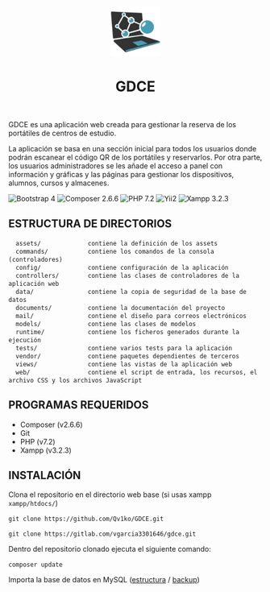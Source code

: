 <p align="center">
    <img src="./web/images/logo_lg.png" height="100px">
    <h1 align="center">GDCE</h1>
    <br>
</p>

GDCE es una aplicación web creada para gestionar la reserva de los portátiles de centros de estudio.

La aplicación se basa en una sección inicial para todos los usuarios donde podrán escanear el código QR de los portátiles y reservarlos. Por otra parte, los usuarios administradores se les añade el acceso a panel con información y gráficas y las páginas para gestionar los dispositivos, alumnos, cursos y almacenes.

![Bootstrap 4](https://img.shields.io/badge/Bootstrap_4-7952B3?style=for-the-badge&logo=bootstrap&logoColor=E3E3E3&labelColor=333333)
![Composer 2.6.6](https://img.shields.io/badge/Composer_2.6.6-885630?style=for-the-badge&logo=composer&logoColor=E3E3E3&labelColor=333333)
![PHP 7.2](https://img.shields.io/badge/PHP_7.2-777BB4?style=for-the-badge&logo=php&logoColor=E3E3E3&labelColor=333333)
![Yii2](https://img.shields.io/badge/Yii2-8ABC4B?style=for-the-badge&logo=yii2&logoColor=E3E3E3&labelColor=333333)
![Xampp 3.2.3](https://img.shields.io/badge/Xampp_3.2.3-FB7A24?style=for-the-badge&logo=xampp&logoColor=E3E3E3&labelColor=333333)

ESTRUCTURA DE DIRECTORIOS
-------------------

      assets/             contiene la definición de los assets
      commands/           contiene los comandos de la consola (controladores)
      config/             contiene configuración de la aplicación
      controllers/        contiene las clases de controladores de la aplicación web
      data/               contiene la copia de seguridad de la base de datos
      documents/          contiene la documentación del proyecto
      mail/               contiene el diseño para correos electrónicos
      models/             contiene las clases de modelos
      runtime/            contiene los ficheros generados durante la ejecución
      tests/              contiene varios tests para la aplicación
      vendor/             contiene paquetes dependientes de terceros
      views/              contiene las vistas de la aplicación web
      web/                contiene el script de entrada, los recursos, el archivo CSS y los archivos JavaScript


PROGRAMAS REQUERIDOS
------------

- Composer (v2.6.6)
- Git
- PHP (v7.2)
- Xampp (v3.2.3)


INSTALACIÓN
------------

Clona el repositorio en el directorio web base (si usas xampp `xampp/htdocs/`)

```
git clone https://github.com/Qv1ko/GDCE.git
```
```
git clone https://gitlab.com/vgarcia3301646/gdce.git
```

Dentro del repositorio clonado ejecuta el siguiente comando:
```
composer update
```

Importa la base de datos en MySQL ([estructura](/documents/implementation/estructura_bd.sql) / [backup](/data/backup.sql))
